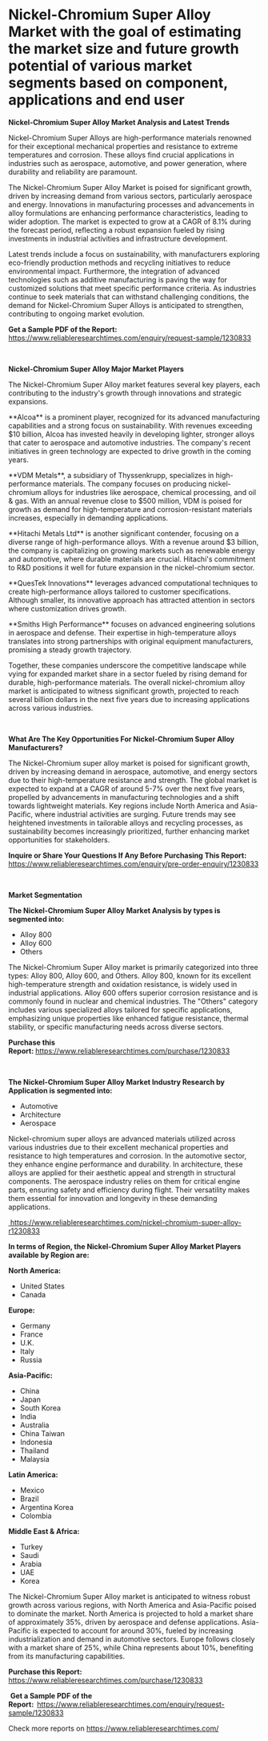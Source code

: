 <p><h1>Nickel-Chromium Super Alloy Market with the goal of estimating the market size and future growth potential of various market segments based on component, applications and end user</h1></p><p><strong>Nickel-Chromium Super Alloy Market Analysis and Latest Trends</strong></p>
<p><p>Nickel-Chromium Super Alloys are high-performance materials renowned for their exceptional mechanical properties and resistance to extreme temperatures and corrosion. These alloys find crucial applications in industries such as aerospace, automotive, and power generation, where durability and reliability are paramount.</p><p>The Nickel-Chromium Super Alloy Market is poised for significant growth, driven by increasing demand from various sectors, particularly aerospace and energy. Innovations in manufacturing processes and advancements in alloy formulations are enhancing performance characteristics, leading to wider adoption. The market is expected to grow at a CAGR of 8.1% during the forecast period, reflecting a robust expansion fueled by rising investments in industrial activities and infrastructure development.</p><p>Latest trends include a focus on sustainability, with manufacturers exploring eco-friendly production methods and recycling initiatives to reduce environmental impact. Furthermore, the integration of advanced technologies such as additive manufacturing is paving the way for customized solutions that meet specific performance criteria. As industries continue to seek materials that can withstand challenging conditions, the demand for Nickel-Chromium Super Alloys is anticipated to strengthen, contributing to ongoing market evolution.</p></p>
<p><strong>Get a Sample PDF of the Report:&nbsp;</strong> <a href="https://www.reliableresearchtimes.com/enquiry/request-sample/1230833?utm_campaign=2237&utm_medium=2&utm_source=Github&utm_content=ia&utm_term=03042025&utm_id=nickel-chromium-super-alloy">https://www.reliableresearchtimes.com/enquiry/request-sample/1230833</a></p>
<p>&nbsp;</p>
<p><strong>Nickel-Chromium Super Alloy Major Market Players</strong></p>
<p><p>The Nickel-Chromium Super Alloy market features several key players, each contributing to the industry's growth through innovations and strategic expansions. </p><p>**Alcoa** is a prominent player, recognized for its advanced manufacturing capabilities and a strong focus on sustainability. With revenues exceeding $10 billion, Alcoa has invested heavily in developing lighter, stronger alloys that cater to aerospace and automotive industries. The company's recent initiatives in green technology are expected to drive growth in the coming years.</p><p>**VDM Metals**, a subsidiary of Thyssenkrupp, specializes in high-performance materials. The company focuses on producing nickel-chromium alloys for industries like aerospace, chemical processing, and oil & gas. With an annual revenue close to $500 million, VDM is poised for growth as demand for high-temperature and corrosion-resistant materials increases, especially in demanding applications.</p><p>**Hitachi Metals Ltd** is another significant contender, focusing on a diverse range of high-performance alloys. With a revenue around $3 billion, the company is capitalizing on growing markets such as renewable energy and automotive, where durable materials are crucial. Hitachi's commitment to R&D positions it well for future expansion in the nickel-chromium sector.</p><p>**QuesTek Innovations** leverages advanced computational techniques to create high-performance alloys tailored to customer specifications. Although smaller, its innovative approach has attracted attention in sectors where customization drives growth. </p><p>**Smiths High Performance** focuses on advanced engineering solutions in aerospace and defense. Their expertise in high-temperature alloys translates into strong partnerships with original equipment manufacturers, promising a steady growth trajectory.</p><p>Together, these companies underscore the competitive landscape while vying for expanded market share in a sector fueled by rising demand for durable, high-performance materials. The overall nickel-chromium alloy market is anticipated to witness significant growth, projected to reach several billion dollars in the next five years due to increasing applications across various industries.</p></p>
<p>&nbsp;</p>
<p><strong>What Are The Key Opportunities For Nickel-Chromium Super Alloy Manufacturers?</strong></p>
<p><p>The Nickel-Chromium super alloy market is poised for significant growth, driven by increasing demand in aerospace, automotive, and energy sectors due to their high-temperature resistance and strength. The global market is expected to expand at a CAGR of around 5-7% over the next five years, propelled by advancements in manufacturing technologies and a shift towards lightweight materials. Key regions include North America and Asia-Pacific, where industrial activities are surging. Future trends may see heightened investments in tailorable alloys and recycling processes, as sustainability becomes increasingly prioritized, further enhancing market opportunities for stakeholders.</p></p>
<p><strong>Inquire or Share Your Questions If Any Before Purchasing This Report:</strong> <a href="https://www.reliableresearchtimes.com/enquiry/pre-order-enquiry/1230833?utm_campaign=2237&utm_medium=2&utm_source=Github&utm_content=ia&utm_term=03042025&utm_id=nickel-chromium-super-alloy">https://www.reliableresearchtimes.com/enquiry/pre-order-enquiry/1230833</a></p>
<p>&nbsp;</p>
<p><strong>Market Segmentation</strong></p>
<p><strong>The Nickel-Chromium Super Alloy Market Analysis by types is segmented into:</strong></p>
<p><ul><li>Alloy 800</li><li>Alloy 600</li><li>Others</li></ul></p>
<p><p>The Nickel-Chromium Super Alloy market is primarily categorized into three types: Alloy 800, Alloy 600, and Others. Alloy 800, known for its excellent high-temperature strength and oxidation resistance, is widely used in industrial applications. Alloy 600 offers superior corrosion resistance and is commonly found in nuclear and chemical industries. The "Others" category includes various specialized alloys tailored for specific applications, emphasizing unique properties like enhanced fatigue resistance, thermal stability, or specific manufacturing needs across diverse sectors.</p></p>
<p><strong>Purchase this Report:&nbsp;</strong><a href="https://www.reliableresearchtimes.com/purchase/1230833?utm_campaign=2237&utm_medium=2&utm_source=Github&utm_content=ia&utm_term=03042025&utm_id=nickel-chromium-super-alloy">https://www.reliableresearchtimes.com/purchase/1230833</a></p>
<p>&nbsp;</p>
<p><strong>The Nickel-Chromium Super Alloy Market Industry Research by Application is segmented into:</strong></p>
<p><ul><li>Automotive</li><li>Architecture</li><li>Aerospace</li></ul></p>
<p><p>Nickel-chromium super alloys are advanced materials utilized across various industries due to their excellent mechanical properties and resistance to high temperatures and corrosion. In the automotive sector, they enhance engine performance and durability. In architecture, these alloys are applied for their aesthetic appeal and strength in structural components. The aerospace industry relies on them for critical engine parts, ensuring safety and efficiency during flight. Their versatility makes them essential for innovation and longevity in these demanding applications.</p></p>
<p><a href="https://www.reliableresearchtimes.com/nickel-chromium-super-alloy-r1230833?utm_campaign=2237&utm_medium=2&utm_source=Github&utm_content=ia&utm_term=03042025&utm_id=nickel-chromium-super-alloy">&nbsp;https://www.reliableresearchtimes.com/nickel-chromium-super-alloy-r1230833</a></p>
<p><strong>In terms of Region, the Nickel-Chromium Super Alloy Market Players available by Region are:</strong></p>
<p>
    <p> <strong> North America: </strong>
        <ul>
            <li>United States</li>
            <li>Canada</li>
        </ul>
        </p> 
    <p> <strong> Europe: </strong>
        <ul>
            <li>Germany</li>
            <li>France</li>
            <li>U.K.</li>
            <li>Italy</li>
            <li>Russia</li>
        </ul>
        </p> 
    <p> <strong> Asia-Pacific: </strong>
        <ul>
            <li>China</li>
            <li>Japan</li>
            <li>South Korea</li>
            <li>India</li>
            <li>Australia</li>
            <li>China Taiwan</li>
            <li>Indonesia</li>
            <li>Thailand</li>
            <li>Malaysia</li>
        </ul>
        </p> 
    <p> <strong> Latin America: </strong>
        <ul>
            <li>Mexico</li>
            <li>Brazil</li>
            <li>Argentina Korea</li>
            <li>Colombia</li>
        </ul>
        </p> 
    <p> <strong> Middle East & Africa: </strong>
        <ul>
            <li>Turkey</li>
            <li>Saudi</li>
            <li>Arabia</li>
            <li>UAE</li>
            <li>Korea</li>
        </ul>
    </p>
    </p>
<p><p>The Nickel-Chromium Super Alloy market is anticipated to witness robust growth across various regions, with North America and Asia-Pacific poised to dominate the market. North America is projected to hold a market share of approximately 35%, driven by aerospace and defense applications. Asia-Pacific is expected to account for around 30%, fueled by increasing industrialization and demand in automotive sectors. Europe follows closely with a market share of 25%, while China represents about 10%, benefiting from its manufacturing capabilities.</p></p>
<p><strong>Purchase this Report: </strong><a href="https://www.reliableresearchtimes.com/purchase/1230833?utm_campaign=2237&utm_medium=2&utm_source=Github&utm_content=ia&utm_term=03042025&utm_id=nickel-chromium-super-alloy">https://www.reliableresearchtimes.com/purchase/1230833</a></p>
<p>&nbsp;<strong>Get a Sample PDF of the Report:&nbsp;&nbsp;</strong><a href="https://www.reliableresearchtimes.com/enquiry/request-sample/1230833?utm_campaign=2237&utm_medium=2&utm_source=Github&utm_content=ia&utm_term=03042025&utm_id=nickel-chromium-super-alloy">https://www.reliableresearchtimes.com/enquiry/request-sample/1230833</a></p>
<p><strong></strong></p>
<p>Check more reports on <a href="https://www.reliableresearchtimes.com/?utm_campaign=2237&utm_medium=2&utm_source=Github&utm_content=ia&utm_term=03042025&utm_id=nickel-chromium-super-alloy">https://www.reliableresearchtimes.com/</a></p>